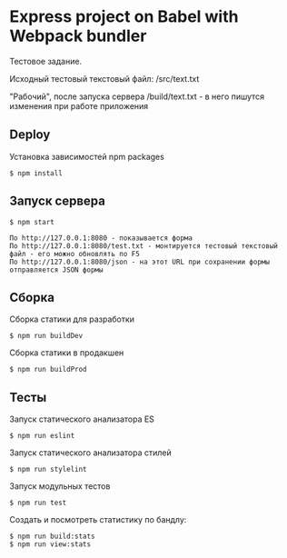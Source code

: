 Express project on Babel with Webpack bundler
=============================================

Тестовое задание.

Исходный тестовый текстовый файл: /src/text.txt

"Рабочий", после запуска сервера /build/text.txt - в него пишутся изменения при работе приложения

Deploy
------

Установка зависимостей npm packages

    $ npm install

Запуск сервера
--------------

    $ npm start

    По http://127.0.0.1:8080 - показывается форма
    По http://127.0.0.1:8080/test.txt - монтируется тестовый текстовый файл - его можно обновлять по F5
    По http://127.0.0.1:8080/json - на этот URL при сохранении формы отправляется JSON формы

Cборка
------

Сборка статики для разработки

    $ npm run buildDev

Сборка статики в продакшен

    $ npm run buildProd

Тесты
-----

Запуск cтатического анализатора ES

    $ npm run eslint

Запуск cтатического анализатора стилей

    $ npm run stylelint

Запуск модульных тестов

    $ npm run test

Создать и посмотреть статистику по бандлу:

    $ npm run build:stats
    $ npm run view:stats

